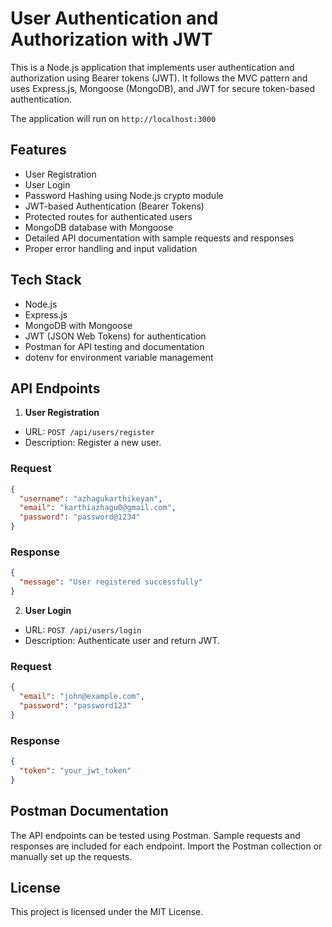 # User Authentication and Authorization with JWT
This is a Node.js application that implements user authentication and authorization using Bearer tokens (JWT). 
It follows the MVC pattern and uses Express.js, Mongoose (MongoDB), and JWT for secure token-based authentication.

The application will run on `http://localhost:3000`

## Features
- User Registration
- User Login
- Password Hashing using Node.js crypto module
- JWT-based Authentication (Bearer Tokens)
- Protected routes for authenticated users
- MongoDB database with Mongoose
- Detailed API documentation with sample requests and responses
- Proper error handling and input validation

## Tech Stack
- Node.js
- Express.js
- MongoDB with Mongoose
- JWT (JSON Web Tokens) for authentication
- Postman for API testing and documentation
- dotenv for environment variable management

## API Endpoints

1. **User Registration**
   
- URL: `POST /api/users/register` <br>
- Description: Register a new user.

### Request

```json
{
  "username": "azhagukarthikeyan",
  "email": "karthiazhagu0@gmail.com",
  "password": "password@1234"
}
```

### Response

```json
{
  "message": "User registered successfully"
}
```

2. **User Login**
   
- URL: `POST /api/users/login`
- Description: Authenticate user and return JWT.

### Request 

```json
{
  "email": "john@example.com",
  "password": "password123"
}
```

### Response

```json
{
  "token": "your_jwt_token"
}
```


## Postman Documentation
The API endpoints can be tested using Postman. Sample requests and responses are included for each endpoint. Import the Postman collection or manually set up the requests.

## License
This project is licensed under the MIT License.
